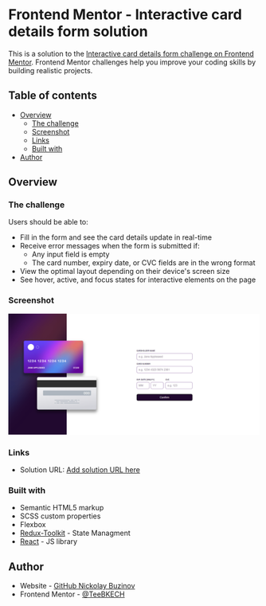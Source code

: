 # Frontend Mentor - Interactive card details form solution

This is a solution to the [Interactive card details form challenge on Frontend Mentor](https://www.frontendmentor.io/challenges/interactive-card-details-form-XpS8cKZDWw). Frontend Mentor challenges help you improve your coding skills by building realistic projects.

## Table of contents

- [Overview](#overview)
  - [The challenge](#the-challenge)
  - [Screenshot](#screenshot)
  - [Links](#links)
  - [Built with](#built-with)
- [Author](#author)

## Overview

### The challenge

Users should be able to:

- Fill in the form and see the card details update in real-time
- Receive error messages when the form is submitted if:
  - Any input field is empty
  - The card number, expiry date, or CVC fields are in the wrong format
- View the optimal layout depending on their device's screen size
- See hover, active, and focus states for interactive elements on the page

### Screenshot

![](./src/assets/img/screenshot.png)

### Links

- Solution URL: [Add solution URL here](https://your-solution-url.com)

### Built with

- Semantic HTML5 markup
- SCSS custom properties
- Flexbox
- [Redux-Toolkit](https://redux-toolkit.js.org/) - State Managment
- [React](https://reactjs.org/) - JS library

## Author

- Website - [GitHub Nickolay Buzinov](https://github.com/TeeBKECH)
- Frontend Mentor - [@TeeBKECH](https://www.frontendmentor.io/profile/TeeBKECH)
